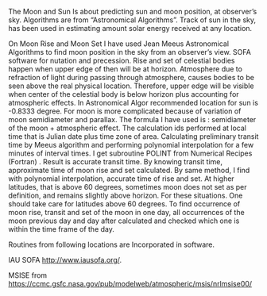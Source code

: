 The Moon and Sun Is about predicting sun and moon position, at observer’s sky. Algorithms are from “Astronomical Algorithms”. Track of sun in the sky, has been used in estimating amount solar energy received at any location.

On Moon Rise and Moon Set 
I have used Jean Meeus Astronomical Algorithms to find moon position in the sky from an observer’s view. SOFA software for nutation and precession. Rise and set of celestial bodies happen when upper edge of then will be at horizon. Atmosphere due to refraction of light during passing through atmosphere, causes bodies to be seen above the real physical location. Therefore, upper edge will be visible when center of the celestial body is below horizon plus accounting for atmospheric effects. In Astronomical Algor recommended location for sun is -0.8333 degree.  For moon is more complicated because of variation of moon semidiameter and parallax. The formula I have used is : semidiameter of the moon + atmospheric effect.
The calculation ids performed at local time that is Julian date plus time zone of area. Calculating preliminary transit time by Meeus algorithm and performing polynomial interpolation for a few minutes of interval times. I get subroutine POLINT from  Numerical Recipes (Fortran) . Result is accurate transit time. By knowing transit time, approximate time of moon rise and set calculated. By same method, I find with polynomial interpolation, accurate time of rise and set. At higher latitudes, that is above 60 degrees, sometimes moon does not set as per definition, and remains slightly above horizon. For these situations. One should take care for latitudes above 60 degrees.
To find occurrence of moon rise, transit and set of the moon in one day, all occurrences of the moon previous day and day after calculated and checked which one is within the time frame of the day. 

Routines from following locations are Incorporated in software.

IAU SOFA http://www.iausofa.org/.

MSISE from https://ccmc.gsfc.nasa.gov/pub/modelweb/atmospheric/msis/nrlmsise00/


